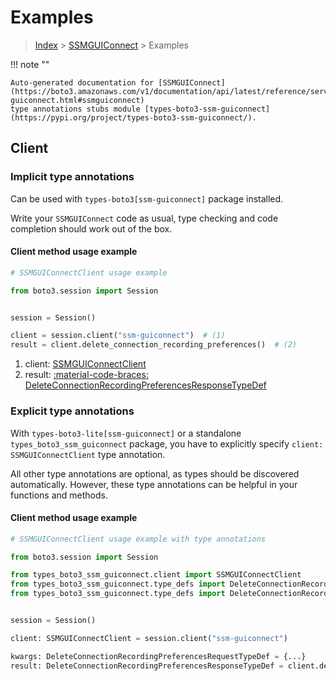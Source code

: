 # Examples

> [Index](../README.md) > [SSMGUIConnect](./README.md) > Examples

!!! note ""

    Auto-generated documentation for [SSMGUIConnect](https://boto3.amazonaws.com/v1/documentation/api/latest/reference/services/ssm-guiconnect.html#ssmguiconnect)
    type annotations stubs module [types-boto3-ssm-guiconnect](https://pypi.org/project/types-boto3-ssm-guiconnect/).

## Client

### Implicit type annotations

Can be used with `types-boto3[ssm-guiconnect]` package installed.

Write your `SSMGUIConnect` code as usual,
type checking and code completion should work out of the box.


#### Client method usage example

```python
# SSMGUIConnectClient usage example

from boto3.session import Session


session = Session()

client = session.client("ssm-guiconnect")  # (1)
result = client.delete_connection_recording_preferences()  # (2)
```

1. client: [SSMGUIConnectClient](./client.md)
2. result: [:material-code-braces: DeleteConnectionRecordingPreferencesResponseTypeDef](./type_defs.md#deleteconnectionrecordingpreferencesresponsetypedef)






### Explicit type annotations

With `types-boto3-lite[ssm-guiconnect]`
or a standalone `types_boto3_ssm_guiconnect` package, you have to explicitly specify `client: SSMGUIConnectClient` type annotation.

All other type annotations are optional, as types should be discovered automatically.
However, these type annotations can be helpful in your functions and methods.


#### Client method usage example

```python
# SSMGUIConnectClient usage example with type annotations

from boto3.session import Session

from types_boto3_ssm_guiconnect.client import SSMGUIConnectClient
from types_boto3_ssm_guiconnect.type_defs import DeleteConnectionRecordingPreferencesResponseTypeDef
from types_boto3_ssm_guiconnect.type_defs import DeleteConnectionRecordingPreferencesRequestTypeDef


session = Session()

client: SSMGUIConnectClient = session.client("ssm-guiconnect")

kwargs: DeleteConnectionRecordingPreferencesRequestTypeDef = {...}
result: DeleteConnectionRecordingPreferencesResponseTypeDef = client.delete_connection_recording_preferences(**kwargs)
```






